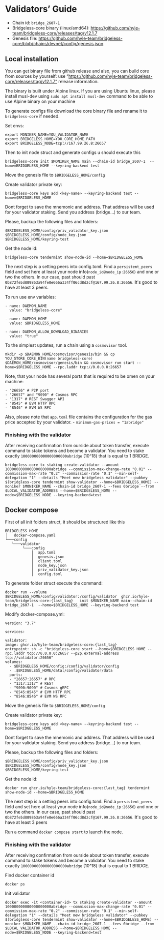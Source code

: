 # Validators’ Guide

* Chain id: `bridge_2607-1`
* Bridgeless-core binary (linux/amd64): https://github.com/hyle-team/bridgeless-core/releases/tag/v12.1.7
* Genesis file: https://github.com/hyle-team/bridgeless-core/blob/chains/devnet/config/genesis.json

## Local installation

You can get binary file from github release and also, you can build core from sources by yourself:
use “https://github.com/hyle-team/bridgeless-core/releases/tag/v12.1.7” release information.

The binary is built under Alpine linux. If you are using Ubuntu linux, please install musl-dev
using `sudo apt install musl-dev` command to be able to use Alpine binary on your machine

To generate configs file download the core binary file and rename it to `bridgeless-core` if needed.

Set envs:

    export MONIKER_NAME=YOU_VALIDATOR_NAME
    export BRIDGELESS_HOME=YOU_CORE_HOME_PATH
    export BRIDGELESS_NODE=tcp://167.99.26.8:26657

Then to init node struct and generate configs u should execute this

    bridgeless-core init $MONIKER_NAME main --chain-id bridge_2607-1  --home=BRIDGELESS_HOME --keyring-backend test

Move the genesis file to `$BRIDGELESS_HOME/config`

Create validator private key:

    bridgeless-core keys add <key-name> --keyring-backend test --home=$BRIDGELESS_HOME

Dont forget to save the mnemonic and address. That address will be used for your validator staking.
Send you address (bridge…) to our team.

Please, backup the following files and folders:

    $BRIDGELESS_HOME/config/priv_validator_key.json
    $BRIDGELESS_HOME/config/node_key.json
    $BRIDGELESS_HOME/keyring-test

Get the node id:

    bridgeless-core tendermint show-node-id --home=$BRIDGELESS_HOME

The next step is a setting peers into config.toml. Find a `persistent_peers` field and set here at least your node
info(`node_id@node_ip:26656`) and one or two the others.
In our case, past should past `0b872fe5d809863a94fe0e666a334ff06cd8d2cf@167.99.26.8:26656`. It's good to have at least 3
peers.

To run use env variables:

    - name: DAEMON_NAME
      value: "bridgeless-core"

    - name: DAEMON_HOME
      value: $BRIDGELESS_HOME

    - name: DAEMON_ALLOW_DOWNLOAD_BINARIES
      value: "true"

To the simplest updates, run a chain using a `cosmovisor` tool.

    mkdir -p $DAEMON_HOME/cosmovisor/genesis/bin && cp YOU_STORE_CORE_BIN(name bridgeless-core) $DAEMON_HOME/cosmovisor/genesis/bin && cosmovisor run start --home=$BRIDGELESS_HOME --rpc.laddr tcp://0.0.0.0:26657


Note, that your node has several ports that is required to be omen on your machine:

    - "26656" # P2P port
    - "26657" and "9090" # Cosmos RPC
    - "1317" # REST Swagger API
    - "8545" # EVM HTTP RPC
    - "8546" # EVM WS RPC

Also, please note that `app.toml` file contains the configuration for the gas price accepted by your validator. 
    - `minimum-gas-prices = "1abridge"`

### Finishing with the validator

After receiving confirmation from ourside about token transfer, execute command to stake tokens
and become a validator. You need to stake exactly `100000000000000000000abridge` (10^18) that is equal to 1 BRIDGE.

    bridgeless-core tx staking create-validator --amount 100000000000000000000abridge --commission-max-change-rate "0.01" --commission-max-rate "0.2" --commission-rate "0.1" --min-self-delegation "1" --details "Meet new bridgeless validator" --pubkey $(bridgless-core tendermint show-validator --home=$BRIDGELESS_HOME) --moniker $MONIKER_NAME --chain-id bridge_2607-1 --fees 0bridge --from $LOCAL_VALIDATOR_ADDRESS --home=$BRIDGELESS_HOME --node=$BRIDGELESS_NODE --keyring-backend=test


## Docker compose

First of all init folders struct, it should be structured like this

```
BRIDGELESS_HOME
│   docker-compose.yaml
└───config
   └───validator
        └───config
            │  app.toml     
            │  genesis.json     
            │  client.toml
            │  node_key.json
            │  priv_validator_key.json
            │  config.toml

```

To generate folder struct execute the command:

    docker run --volume $BRIDGELESS_HOME/config/validator:/config/validator  ghcr.io/hyle-team/bridgeless-core:{last_tag}   init $MONIKER_NAME main--chain-id bridge_2607-1  --home=$BRIDGELESS_HOME --keyring-backend test

Modify docker-compose.yml:

    version: "3.7"

    services:
    
    validator:
    image: ghcr.io/hyle-team/bridgeless-core:{last_tag}
    entrypoint: sh -c "bridgeless-core start --home=$BRIDGELESS_HOME --rpc.laddr tcp://0.0.0.0:26657 --p2p.external-address tcp://validator:26656"
    volumes:
      - $BRIDGELESS_HOME/config:/config/validator/config
      - .$BRIDGELESS_HOME/data:/config/validator/data
      ports:
      - "26657:26657" # RPC
      - "1317:1317" # REST
      - "9090:9090" # Cosmos gRPC
      - "8545:8545" # EVM HTTP RPC
      - "8546:8546" # EVM WS RPC

Move the genesis file to `$BRIDGELESS_HOME/config`

Create validator private key:

    bridgeless-core keys add <key-name> --keyring-backend test --home=$BRIDGELESS_HOME

Dont forget to save the mnemonic and address. That address will be used for your validator staking.
Send you address (bridge…) to our team.

Please, backup the following files and folders:

    $BRIDGELESS_HOME/config/priv_validator_key.json
    $BRIDGELESS_HOME/config/node_key.json
    $BRIDGELESS_HOME/keyring-test

Get the node id:

    docker run ghcr.io/hyle-team/bridgeless-core:{last_tag} tendermint show-node-id --home=$BRIDGELESS_HOME

The next step is a setting peers into config.toml. Find a `persistent_peers` field and set here at least your node
info(`node_id@node_ip:26656`) and one or two the others.
In our case, past should past `0b872fe5d809863a94fe0e666a334ff06cd8d2cf@167.99.26.8:26656`. It's good to have at least 3
peers

Run a command `docker compose start` to launch the node.

### Finishing with the validator

After receiving confirmation from ourside about token transfer, execute command to stake tokens
and become a validator. You need to stake exactly `100000000000000000000abridge` (10^18) that is equal to 1 BRIDGE.

Find docker container id

    docker ps

Init validator

    docker exec -it <container-id> tx staking create-validator --amount 100000000000000000000abridge --commission-max-change-rate "0.01" --commission-max-rate "0.2" --commission-rate "0.1" --min-self-delegation "1" --details "Meet new bridgeless validator" --pubkey $(bridgless-core tendermint show-validator --home=$BRIDGELESS_HOME) --moniker $MONIKER_NAME --chain-id bridge_2607-1 --fees 0bridge --from $LOCAL_VALIDATOR_ADDRESS --home=$BRIDGELESS_HOME --node=$BRIDGELESS_NODE --keyring-backend=test
